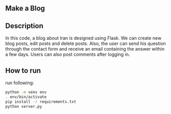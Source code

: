 ## Make a Blog

## Description

In this code, a blog about Iran is designed using Flask.
We can create new blog posts, edit posts and delete posts.
Also, the user can send his question through the contact form and 
receive an email containing the answer within a few days.
Users can also post comments after logging in.

## How to run

run following:

```bash
python -m venv env
. env/bin/activate
pip install -r requirements.txt
python server.py
```
